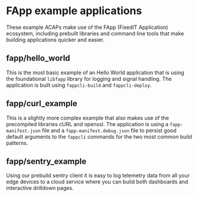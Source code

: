 # FApp example applications
These example ACAPs make use of the FApp (FixedIT Application) ecosystem, including prebuilt libraries and command line tools that make building applications quicker and easier.

## fapp/hello_world
This is the most basic example of an Hello World application that is using the foundational `libfapp` library for logging and signal handling. The application is built using `fappcli-build` and `fappcli-deploy`.

## fapp/curl_example
This is a slightly more complex example that also makes use of the precompiled libraries cURL and openssl. The application is using a `fapp-manifest.json` file and a `fapp-manifest.debug.json` file to persist good default arguments to the `fappcli` commands for the two most common build patterns.

## fapp/sentry_example
Using our prebuild sentry client it is easy to log telemetry data from all your edge devices to a cloud service where you can build both dashboards and interactive drilldown pages.
